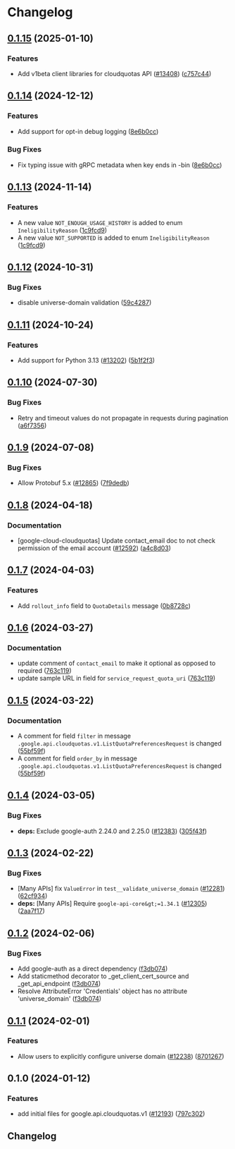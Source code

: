 # Changelog

## [0.1.15](https://github.com/googleapis/google-cloud-python/compare/google-cloud-quotas-v0.1.14...google-cloud-quotas-v0.1.15) (2025-01-10)


### Features

* Add v1beta client libraries for cloudquotas API ([#13408](https://github.com/googleapis/google-cloud-python/issues/13408)) ([c757c44](https://github.com/googleapis/google-cloud-python/commit/c757c441cd4f2c830062717d35595840d111a977))

## [0.1.14](https://github.com/googleapis/google-cloud-python/compare/google-cloud-quotas-v0.1.13...google-cloud-quotas-v0.1.14) (2024-12-12)


### Features

* Add support for opt-in debug logging ([8e6b0cc](https://github.com/googleapis/google-cloud-python/commit/8e6b0cca8709ae8c7f0c722c5ebf0707358d3359))


### Bug Fixes

* Fix typing issue with gRPC metadata when key ends in -bin ([8e6b0cc](https://github.com/googleapis/google-cloud-python/commit/8e6b0cca8709ae8c7f0c722c5ebf0707358d3359))

## [0.1.13](https://github.com/googleapis/google-cloud-python/compare/google-cloud-quotas-v0.1.12...google-cloud-quotas-v0.1.13) (2024-11-14)


### Features

* A new value `NOT_ENOUGH_USAGE_HISTORY` is added to enum `IneligibilityReason` ([1c9fcd9](https://github.com/googleapis/google-cloud-python/commit/1c9fcd9b38bc2f217bf6298c62c2c2a8ff4fdf16))
* A new value `NOT_SUPPORTED` is added to enum `IneligibilityReason` ([1c9fcd9](https://github.com/googleapis/google-cloud-python/commit/1c9fcd9b38bc2f217bf6298c62c2c2a8ff4fdf16))

## [0.1.12](https://github.com/googleapis/google-cloud-python/compare/google-cloud-quotas-v0.1.11...google-cloud-quotas-v0.1.12) (2024-10-31)


### Bug Fixes

* disable universe-domain validation ([59c4287](https://github.com/googleapis/google-cloud-python/commit/59c42878386ee08d1717b73e47d33d76cfb38ba0))

## [0.1.11](https://github.com/googleapis/google-cloud-python/compare/google-cloud-quotas-v0.1.10...google-cloud-quotas-v0.1.11) (2024-10-24)


### Features

* Add support for Python 3.13 ([#13202](https://github.com/googleapis/google-cloud-python/issues/13202)) ([5b1f2f3](https://github.com/googleapis/google-cloud-python/commit/5b1f2f3a81ed171b643812e67a7ed179b9b703ea))

## [0.1.10](https://github.com/googleapis/google-cloud-python/compare/google-cloud-cloudquotas-v0.1.9...google-cloud-cloudquotas-v0.1.10) (2024-07-30)


### Bug Fixes

* Retry and timeout values do not propagate in requests during pagination ([a6f7356](https://github.com/googleapis/google-cloud-python/commit/a6f7356f1549721f9fab83d4dcfa226cec1965d0))

## [0.1.9](https://github.com/googleapis/google-cloud-python/compare/google-cloud-cloudquotas-v0.1.8...google-cloud-cloudquotas-v0.1.9) (2024-07-08)


### Bug Fixes

* Allow Protobuf 5.x ([#12865](https://github.com/googleapis/google-cloud-python/issues/12865)) ([7f9dedb](https://github.com/googleapis/google-cloud-python/commit/7f9dedb3abc7636cbcd97e21ac857844b885b599))

## [0.1.8](https://github.com/googleapis/google-cloud-python/compare/google-cloud-cloudquotas-v0.1.7...google-cloud-cloudquotas-v0.1.8) (2024-04-18)


### Documentation

* [google-cloud-cloudquotas] Update contact_email doc to not check permission of the email account ([#12592](https://github.com/googleapis/google-cloud-python/issues/12592)) ([a4c8d03](https://github.com/googleapis/google-cloud-python/commit/a4c8d03a01a102761b6aaf066cc96273fd903c9c))

## [0.1.7](https://github.com/googleapis/google-cloud-python/compare/google-cloud-cloudquotas-v0.1.6...google-cloud-cloudquotas-v0.1.7) (2024-04-03)


### Features

* Add `rollout_info` field to `QuotaDetails` message ([0b8728c](https://github.com/googleapis/google-cloud-python/commit/0b8728ccd8072c0f761a119971fb0dfe20207cf5))

## [0.1.6](https://github.com/googleapis/google-cloud-python/compare/google-cloud-cloudquotas-v0.1.5...google-cloud-cloudquotas-v0.1.6) (2024-03-27)


### Documentation

* update comment of `contact_email` to make it optional as opposed to required ([763c119](https://github.com/googleapis/google-cloud-python/commit/763c1199b9c5d6c9a6297bed6bb815e4c80432e3))
* update sample URL in field for `service_request_quota_uri` ([763c119](https://github.com/googleapis/google-cloud-python/commit/763c1199b9c5d6c9a6297bed6bb815e4c80432e3))

## [0.1.5](https://github.com/googleapis/google-cloud-python/compare/google-cloud-cloudquotas-v0.1.4...google-cloud-cloudquotas-v0.1.5) (2024-03-22)


### Documentation

* A comment for field `filter` in message `.google.api.cloudquotas.v1.ListQuotaPreferencesRequest` is changed ([55bf59f](https://github.com/googleapis/google-cloud-python/commit/55bf59ffe7d96c747b4b2c47cbcebe31e4bc0183))
* A comment for field `order_by` in message `.google.api.cloudquotas.v1.ListQuotaPreferencesRequest` is changed ([55bf59f](https://github.com/googleapis/google-cloud-python/commit/55bf59ffe7d96c747b4b2c47cbcebe31e4bc0183))

## [0.1.4](https://github.com/googleapis/google-cloud-python/compare/google-cloud-cloudquotas-v0.1.3...google-cloud-cloudquotas-v0.1.4) (2024-03-05)


### Bug Fixes

* **deps:** Exclude google-auth 2.24.0 and 2.25.0 ([#12383](https://github.com/googleapis/google-cloud-python/issues/12383)) ([305f43f](https://github.com/googleapis/google-cloud-python/commit/305f43f7d6293e3316248f421fdc19c5d8405c21))

## [0.1.3](https://github.com/googleapis/google-cloud-python/compare/google-cloud-cloudquotas-v0.1.2...google-cloud-cloudquotas-v0.1.3) (2024-02-22)


### Bug Fixes

* [Many APIs] fix `ValueError` in `test__validate_universe_domain` ([#12281](https://github.com/googleapis/google-cloud-python/issues/12281)) ([62cf934](https://github.com/googleapis/google-cloud-python/commit/62cf934b140173d7b39e6c9ffa66e218b98260d4))
* **deps:** [Many APIs] Require `google-api-core&gt;=1.34.1` ([#12305](https://github.com/googleapis/google-cloud-python/issues/12305)) ([2aa7f17](https://github.com/googleapis/google-cloud-python/commit/2aa7f17a5fd4f2249260225db91fb0414d06eaa7))

## [0.1.2](https://github.com/googleapis/google-cloud-python/compare/google-cloud-cloudquotas-v0.1.1...google-cloud-cloudquotas-v0.1.2) (2024-02-06)


### Bug Fixes

* Add google-auth as a direct dependency ([f3db074](https://github.com/googleapis/google-cloud-python/commit/f3db074e7bbf505d5989e4c353461ab6bef4905c))
* Add staticmethod decorator to _get_client_cert_source and _get_api_endpoint ([f3db074](https://github.com/googleapis/google-cloud-python/commit/f3db074e7bbf505d5989e4c353461ab6bef4905c))
* Resolve AttributeError 'Credentials' object has no attribute 'universe_domain' ([f3db074](https://github.com/googleapis/google-cloud-python/commit/f3db074e7bbf505d5989e4c353461ab6bef4905c))

## [0.1.1](https://github.com/googleapis/google-cloud-python/compare/google-cloud-cloudquotas-v0.1.0...google-cloud-cloudquotas-v0.1.1) (2024-02-01)


### Features

* Allow users to explicitly configure universe domain ([#12238](https://github.com/googleapis/google-cloud-python/issues/12238)) ([8701267](https://github.com/googleapis/google-cloud-python/commit/8701267fc9694844b9365024cd59354785247aa0))

## 0.1.0 (2024-01-12)


### Features

* add initial files for google.api.cloudquotas.v1 ([#12193](https://github.com/googleapis/google-cloud-python/issues/12193)) ([797c302](https://github.com/googleapis/google-cloud-python/commit/797c302fcc475657959488a5db503a874d910c21))

## Changelog
